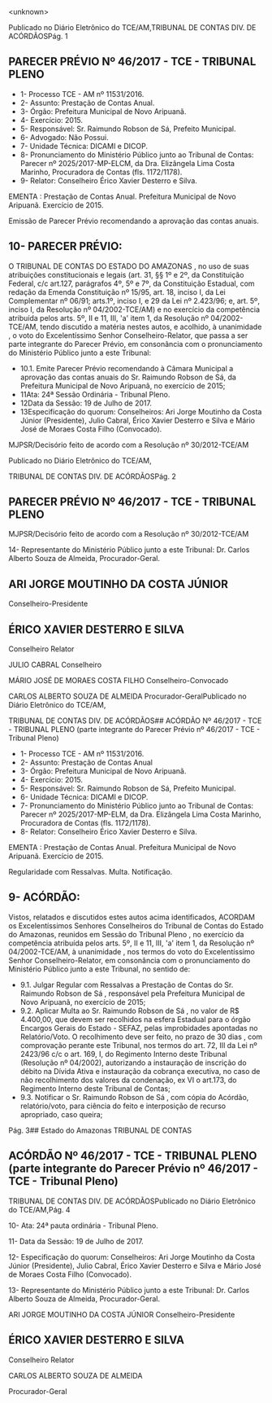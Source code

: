 &lt;unknown&gt;

Publicado  no  Diário Eletrônico do TCE/AM,TRIBUNAL DE CONTAS DIV. DE  ACÓRDÃOSPág. 1

## PARECER PRÉVIO Nº 46/2017 - TCE - TRIBUNAL PLENO

- 1- Processo TCE - AM nº 11531/2016.
- 2- Assunto: Prestação de Contas Anual.
- 3- Órgão: Prefeitura Municipal de Novo Aripuanã.
- 4- Exercício: 2015.
- 5- Responsável: Sr. Raimundo Robson de Sá, Prefeito Municipal.
- 6-  Advogado: Não Possui.
- 7- Unidade Técnica: DICAMI e DICOP.
- 8- Pronunciamento  do Ministério  Público  junto  ao Tribunal  de Contas: Parecer  nº 2025/2017-MP-ELCM, da Dra. Elizângela Lima Costa Marinho, Procuradora de Contas (fls. 1172/1178).
- 9- Relator: Conselheiro Érico Xavier Desterro e Silva.

EMENTA : Prestação  de  Contas  Anual.  Prefeitura Municipal de Novo Aripuanã. Exercício de 2015.

Emissão de Parecer Prévio recomendando a aprovação das contas anuais.

## 10-  PARECER PRÉVIO:

O  TRIBUNAL  DE  CONTAS  DO  ESTADO  DO  AMAZONAS ,  no  uso  de  suas atribuições  constitucionais  e  legais  (art.  31,  §§  1º  e  2º,  da  Constituição  Federal,  c/c art.127,  parágrafos  4º,  5º  e  7º,  da  Constituição  Estadual,  com  redação  da  Emenda Constituição nº 15/95, art. 18, inciso I, da Lei Complementar nº 06/91; arts.1º, inciso I, e 29  da  Lei  nº  2.423/96;  e,  art.  5º,  inciso  I,  da  Resolução  nº  04/2002-TCE/AM)  e  no exercício da competência atribuída pelos arts. 5º, II e 11, III, 'a' item 1, da Resolução nº 04/2002-TCE/AM, tendo discutido a matéria nestes autos, e acolhido, à unanimidade , o voto do Excelentíssimo Senhor Conselheiro-Relator, que passa a ser parte integrante do Parecer  Prévio, em  consonância com  o  pronunciamento  do  Ministério  Público  junto  a este Tribunal:

- 10.1. Emite Parecer Prévio recomendando à Câmara Municipal a aprovação das  contas  anuais  do Sr.  Raimundo  Robson  de  Sá, da Prefeitura Municipal de Novo Aripuanã, no exercício de 2015;
- 11Ata: 24ª Sessão Ordinária - Tribunal Pleno.
- 12Data da Sessão: 19 de Julho de 2017.
- 13Especificação  do  quorum: Conselheiros: Ari  Jorge  Moutinho  da  Costa  Júnior (Presidente), Julio Cabral, Érico  Xavier Desterro e Silva e  Mário  José de  Moraes Costa Filho (Convocado).

MJPSR/Decisório feito de acordo com a Resolução nº 30/2012-TCE/AM

Publicado  no  Diário Eletrônico do TCE/AM,

TRIBUNAL DE CONTAS DIV. DE  ACÓRDÃOSPág. 2

## PARECER PRÉVIO Nº 46/2017 - TCE - TRIBUNAL PLENO

MJPSR/Decisório feito de acordo com a Resolução nº 30/2012-TCE/AM

14-  Representante  do  Ministério  Público  junto  a  este Tribunal: Dr. Carlos  Alberto Souza de Almeida, Procurador-Geral.

## ARI JORGE MOUTINHO DA COSTA JÚNIOR

Conselheiro-Presidente

## ÉRICO XAVIER DESTERRO E SILVA

Conselheiro Relator

JULIO CABRAL Conselheiro

MÁRIO JOSÉ DE MORAES COSTA FILHO Conselheiro-Convocado

CARLOS ALBERTO SOUZA DE ALMEIDA Procurador-GeralPublicado  no  Diário Eletrônico do TCE/AM,

TRIBUNAL DE CONTAS DIV. DE  ACÓRDÃOS## ACÓRDÃO Nº 46/2017 - TCE - TRIBUNAL PLENO (parte integrante do Parecer Prévio nº 46/2017 - TCE - Tribunal Pleno)

- 1- Processo TCE - AM nº 11531/2016.
- 2- Assunto: Prestação de Contas Anual
- 3- Órgão: Prefeitura Municipal de Novo Aripuanã.
- 4- Exercício: 2015.
- 5- Responsável: Sr. Raimundo Robson de Sá, Prefeito Municipal.
- 6- Unidade Técnica: DICAMI e DICOP.
- 7- Pronunciamento  do Ministério  Público  junto  ao Tribunal  de Contas: Parecer  nº 2025/2017-MP-ELM, da Dra. Elizângela Lima Costa Marinho, Procuradora de Contas (fls. 1172/1178).
- 8- Relator: Conselheiro Érico Xavier Desterro e Silva.

EMENTA : Prestação  de  Contas  Anual.  Prefeitura Municipal de Novo Aripuanã. Exercício de 2015.

Regularidade com Ressalvas. Multa. Notificação.

## 9- ACÓRDÃO:

Vistos, relatados e discutidos estes autos acima identificados, ACORDAM os Excelentíssimos Senhores Conselheiros do Tribunal de Contas do Estado do Amazonas, reunidos em Sessão do Tribunal Pleno , no exercício da competência atribuída pelos arts. 5º,  II e 11,  III, 'a' item 1, da Resolução nº 04/2002-TCE/AM, à unanimidade , nos termos do voto do Excelentíssimo  Senhor  Conselheiro-Relator, em  consonância com  o pronunciamento do Ministério Público junto a este Tribunal, no sentido de:

- 9.1. Julgar  Regular  com  Ressalvas a Prestação  de  Contas  do Sr. Raimundo  Robson  de  Sá ,  responsável  pela  Prefeitura  Municipal  de Novo Aripuanã, no exercício de 2015;
- 9.2. Aplicar  Multa ao Sr.  Raimundo  Robson  de  Sá , no  valor  de R$ 4.400,00, que  devem ser recolhidos na esfera Estadual para o órgão Encargos Gerais do Estado - SEFAZ, pelas improbidades apontadas no Relatório/Voto. O recolhimento deve ser feito, no prazo de 30 dias , com comprovação perante este Tribunal, nos termos do art. 72, III da Lei nº 2423/96 c/c o art. 169,  I,  do Regimento  Interno deste Tribunal (Resolução  nº  04/2002),  autorizando  a  instauração  de  inscrição  do débito na Dívida Ativa e instauração da cobrança executiva, no caso de não  recolhimento  dos  valores  da  condenação, ex VI  o  art.173,  do Regimento Interno deste Tribunal de Contas;
- 9.3. Notificar o Sr.  Raimundo  Robson  de  Sá ,  com  cópia  do  Acórdão, relatório/voto, para ciência do feito e interposição de recurso apropriado, caso queira;

Pág. 3## Estado do Amazonas TRIBUNAL DE CONTAS

## ACÓRDÃO Nº 46/2017 - TCE - TRIBUNAL PLENO (parte integrante do Parecer Prévio nº 46/2017 - TCE - Tribunal Pleno)

TRIBUNAL DE CONTAS DIV. DE  ACÓRDÃOSPublicado  no  Diário Eletrônico do TCE/AM,Pág. 4

10- Ata: 24ª pauta ordinária - Tribunal Pleno.

11- Data da Sessão: 19 de Julho de 2017.

12- Especificação  do  quorum: Conselheiros: Ari  Jorge  Moutinho  da  Costa  Júnior (Presidente), Julio Cabral, Érico  Xavier Desterro e Silva e  Mário  José de  Moraes Costa Filho (Convocado).

13- Representante do Ministério Público junto a este Tribunal: Dr. Carlos Alberto Souza de Almeida, Procurador-Geral.

ARI JORGE MOUTINHO DA COSTA JÚNIOR Conselheiro-Presidente

## ÉRICO XAVIER DESTERRO E SILVA

Conselheiro Relator

CARLOS ALBERTO SOUZA DE ALMEIDA

Procurador-Geral